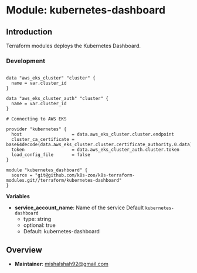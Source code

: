 # Module: kubernetes-dashboard

## Introduction

Terraform modules deploys the Kubernetes Dashboard.


### Development

```hcl-terraform

data "aws_eks_cluster" "cluster" {
  name = var.cluster_id
}

data "aws_eks_cluster_auth" "cluster" {
  name = var.cluster_id
}

# Connecting to AWS EKS
   
provider "kubernetes" {
  host                   = data.aws_eks_cluster.cluster.endpoint
  cluster_ca_certificate = base64decode(data.aws_eks_cluster.cluster.certificate_authority.0.data)
  token                  = data.aws_eks_cluster_auth.cluster.token
  load_config_file       = false
}

module "kubernetes_dashboard" {
  source = "git@github.com/k8s-zoo/k8s-terraform-modules.git//terraform/kubernetes-dashboard"
}
```
 
**Variables**

- **service_account_name**: Name of the service Default `kubernetes-dashboard`
    - type: string
    - optional: true
    - Default: kubernetes-dashboard
    
## Overview

- **Maintainer**: mishalshah92@gmail.com